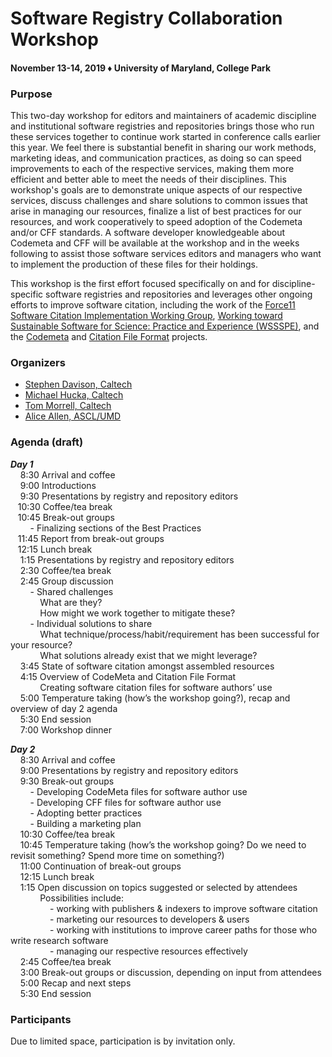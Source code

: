 # Software Registry Collaboration Workshop
#### November 13-14, 2019 &#9830; University of Maryland, College Park

### Purpose

This two-day workshop for editors and maintainers of academic discipline and institutional software registries and repositories brings those who run these services together to continue work started in conference calls earlier this year. We feel there is substantial benefit in sharing our work methods, marketing ideas, and communication practices, as doing so can speed improvements to each of the respective services, making them more efficient and better able to meet the needs of their disciplines. This workshop's goals are to demonstrate unique aspects of our respective services, discuss challenges and share solutions to common issues that arise in managing our resources, finalize a list of best practices for our resources, and work cooperatively to speed adoption of the Codemeta and/or CFF standards. A software developer knowledgeable about Codemeta and CFF will be available at the workshop and in the weeks following to assist those software services editors and managers who want to implement the production of these files for their holdings.

This workshop is the first effort focused specifically on and for discipline-specific software registries and repositories and leverages other ongoing efforts to improve software citation, including the work of the [Force11 Software Citation Implementation Working Group](https://github.com/force11/force11-sciwg), [Working toward Sustainable Software for Science: Practice and Experience (WSSSPE)](http://wssspe.researchcomputing.org.uk/), and the [Codemeta](https://codemeta.github.io/) and [Citation File Format](https://citation-file-format.github.io/) projects.

### Organizers
- [Stephen Davison, Caltech](https://www.library.caltech.edu/person/stephen-davison)
- [Michael Hucka, Caltech](https://www.library.caltech.edu/person/michael-hucka)
- [Tom Morrell, Caltech](https://www.library.caltech.edu/person/tom-morrell)
- [Alice Allen, ASCL/UMD](http://ascl.net/wordpress/about-ascl/people/alice_allen/)

### Agenda (draft)
**_Day 1_**  
 &nbsp; &nbsp; 8:30    Arrival and coffee  
 &nbsp; &nbsp; 9:00   Introductions  
 &nbsp; &nbsp; 9:30   Presentations by registry and repository editors  
 &nbsp; &nbsp;10:30    Coffee/tea break  
 &nbsp; &nbsp;10:45    Break-out groups  
 &nbsp; &nbsp; &nbsp; &nbsp; - Finalizing sections of the Best Practices  
 &nbsp; &nbsp;11:45    Report from break-out groups  
 &nbsp; &nbsp;12:15    Lunch break  
 &nbsp; &nbsp; 1:15    Presentations by registry and repository editors  
 &nbsp; &nbsp; 2:30    Coffee/tea break  
 &nbsp; &nbsp; 2:45    Group discussion  
 &nbsp; &nbsp; &nbsp; &nbsp; - Shared challenges  
 &nbsp; &nbsp;  &nbsp; &nbsp;  &nbsp; &nbsp; What are they?  
  &nbsp; &nbsp;  &nbsp; &nbsp;  &nbsp; &nbsp; How might we work together to mitigate these?  
 &nbsp; &nbsp; &nbsp; &nbsp; - Individual solutions to share  
 &nbsp; &nbsp;  &nbsp; &nbsp;  &nbsp; &nbsp; What technique/process/habit/requirement has been successful for your resource?  
 &nbsp; &nbsp;  &nbsp; &nbsp;  &nbsp; &nbsp; What solutions already exist that we might leverage?  
 &nbsp; &nbsp; 3:45    State of software citation amongst assembled resources  
 &nbsp; &nbsp; 4:15    Overview of CodeMeta and Citation File Format  
 &nbsp; &nbsp; &nbsp; &nbsp; &nbsp; &nbsp; Creating software citation files for software authors’ use  
 &nbsp; &nbsp; 5:00    Temperature taking (how’s the workshop going?), recap and overview of day 2 agenda  
 &nbsp; &nbsp; 5:30    End session  
 &nbsp; &nbsp; 7:00    Workshop dinner

**_Day 2_**  
 &nbsp; &nbsp;   8:30    Arrival and coffee  
  &nbsp; &nbsp;  9:00    Presentations by registry and repository editors  
  &nbsp; &nbsp;  9:30    Break-out groups  
  &nbsp; &nbsp;  &nbsp; &nbsp;   - Developing CodeMeta files for software author use  
  &nbsp; &nbsp;  &nbsp; &nbsp;   - Developing CFF files for software author use  
  &nbsp; &nbsp;  &nbsp; &nbsp;   - Adopting better practices  
 &nbsp; &nbsp;  &nbsp; &nbsp;    - Building a marketing plan  
 &nbsp; &nbsp; 10:30    Coffee/tea break  
 &nbsp; &nbsp; 10:45    Temperature taking (how’s the workshop going? Do we need to revisit something? Spend more time on something?)  
 &nbsp; &nbsp; 11:00    Continuation of break-out groups  
 &nbsp; &nbsp; 12:15    Lunch break  
 &nbsp; &nbsp;   1:15    Open discussion on topics suggested or selected by attendees  
 &nbsp; &nbsp;  &nbsp; &nbsp;  &nbsp; &nbsp; Possibilities include:  
 &nbsp; &nbsp;  &nbsp; &nbsp;  &nbsp; &nbsp;  &nbsp; &nbsp; - working with publishers & indexers to improve software citation  
 &nbsp; &nbsp;  &nbsp; &nbsp;  &nbsp; &nbsp;  &nbsp; &nbsp; - marketing our resources to developers & users  
 &nbsp; &nbsp;  &nbsp; &nbsp;  &nbsp; &nbsp;  &nbsp; &nbsp; - working with institutions to improve career paths for those who write research software  
 &nbsp; &nbsp;  &nbsp; &nbsp;  &nbsp; &nbsp;  &nbsp; &nbsp; - managing our respective resources effectively  
 &nbsp; &nbsp;  2:45    Coffee/tea break  
 &nbsp; &nbsp;   3:00    Break-out groups or discussion, depending on input from attendees  
 &nbsp; &nbsp;   5:00    Recap and next steps  
 &nbsp; &nbsp;   5:30    End session  

### Participants

Due to limited space, participation is by invitation only.
